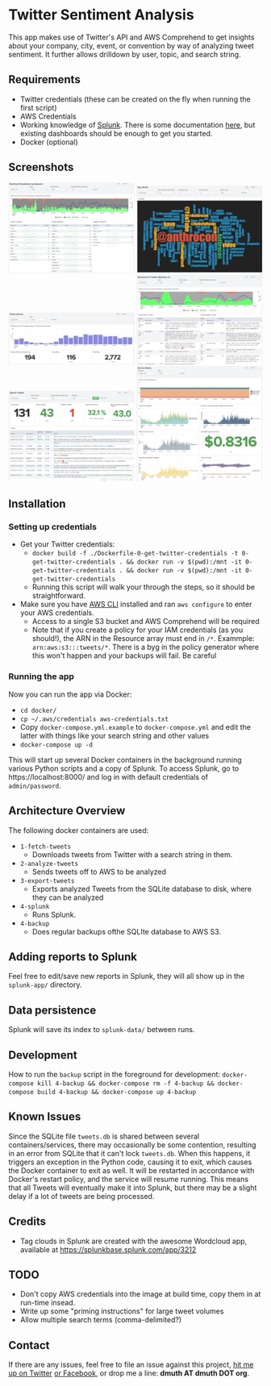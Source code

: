
# Twitter Sentiment Analysis

This app makes use of Twitter's API and AWS Comprehend to get insights about your company,
city, event, or convention by way of analyzing tweet sentiment.  It further
allows drilldown by user, topic, and search string.


## Requirements

- Twitter credentials (these can be created on the fly when running the first script)
- AWS Credentials
- Working knowledge of <a href="http://splunk.com/">Splunk</a>.  There is some documentation <a href="http://docs.splunk.com/Documentation/Splunk/7.1.2/SearchTutorial/WelcometotheSearchTutorial">here</a>, but existing dashboards should be enough to get you started.
- Docker (optional)


## Screenshots

<a href="https://raw.githubusercontent.com/dmuth/twitter-sentiment-analysis/master/img/sentiment-breakdown-by-keyword.png"><img src="https://raw.githubusercontent.com/dmuth/twitter-sentiment-analysis/master/img/sentiment-breakdown-by-keyword.png" width="250" /></a> <a href="https://raw.githubusercontent.com/dmuth/twitter-sentiment-analysis/master/img/tag-cloud.png"><img src="https://raw.githubusercontent.com/dmuth/twitter-sentiment-analysis/master/img/tag-cloud.png" width="250" /></a> <a href="https://raw.githubusercontent.com/dmuth/twitter-sentiment-analysis/master/img/tweet-volume.png"><img src="https://raw.githubusercontent.com/dmuth/twitter-sentiment-analysis/master/img/tweet-volume.png" width="250" /></a>  <a href="https://raw.githubusercontent.com/dmuth/twitter-sentiment-analysis/master/img/sentiment-for-twitter-mentions.png"><img src="https://raw.githubusercontent.com/dmuth/twitter-sentiment-analysis/master/img/sentiment-for-twitter-mentions.png" width="250" /></a> <a href="https://raw.githubusercontent.com/dmuth/twitter-sentiment-analysis/master/img/search-tweets.png"><img src="https://raw.githubusercontent.com/dmuth/twitter-sentiment-analysis/master/img/search-tweets.png" width="250" /></a> <a href="https://raw.githubusercontent.com/dmuth/twitter-sentiment-analysis/master/img/service-status.png"><img src="https://raw.githubusercontent.com/dmuth/twitter-sentiment-analysis/master/img/service-status.png" width="250" /></a>


## Installation


### Setting up credentials

- Get your Twitter credentials:
   - `docker build -f ./Dockerfile-0-get-twitter-credentials -t 0-get-twitter-credentials . && docker run -v $(pwd):/mnt -it 0-get-twitter-credentials . && docker run -v $(pwd):/mnt -it 0-get-twitter-credentials`
   - Running this script will walk your through the steps, so it should be straightforward.
- Make sure you have <a href="https://aws.amazon.com/cli/">AWS CLI</a> installed and ran `aws configure` to enter your AWS credentials.
   - Access to a single S3 bucket and AWS Comprehend will be required
   - Note that if you create a policy for your IAM credentials (as you should!), the ARN in the Resource array must end in `/*`.  Exammple: `arn:aws:s3:::tweets/*`. There is a byg in the policy generator where this won't happen and your backups will fail.  Be careful


### Running the app

Now you can run the app via Docker:

- `cd docker/`
- `cp ~/.aws/credentials aws-credentials.txt`
- Copy `docker-compose.yml.example` to `docker-compose.yml` and edit the latter with things like your search string and other values
- `docker-compose up -d`

This will start up several Docker containers in the background running various Python
scripts and a copy of Splunk.  To access Splunk, go to https://localhost:8000/ and
log in with default credentials of `admin/password`.


## Architecture Overview

The following docker containers are used:

- `1-fetch-tweets`
   - Downloads tweets from Twitter with a search string in them.
- `2-analyze-tweets`
   - Sends tweets off to AWS to be analyzed
- `3-export-tweets`
   - Exports analyzed Tweets from the SQLite database to disk, where they can be analyzed
- `4-splunk`
   - Runs Splunk.
- `4-backup`
   - Does regular backups ofthe SQLIte database to AWS S3.


## Adding reports to Splunk

Feel free to edit/save new reports in Splunk, they will all show up in the `splunk-app/` directory.


## Data persistence

Splunk will save its index to `splunk-data/` between runs.


## Development

How to run the `backup` script in the foreground for development:
`docker-compose kill 4-backup && docker-compose rm -f 4-backup && docker-compose build 4-backup && docker-compose up 4-backup`



## Known Issues

Since the SQLite file `tweets.db` is shared between several containers/services, there may occasionally
be some contention, resulting in an error from SQLite that it can't lock `tweets.db`.  When this happens,
it triggers an exception in the Python code, causing it to exit, which causes the Docker container to
exit as well.  It will be restarted in accordance with Docker's restart policy, and the service will resume 
running.  This means that all Tweets will eventually make it into Splunk, but there may be a slight delay
if a lot of tweets are being processed.


## Credits

- Tag clouds in Splunk are created with the awesome Wordcloud app, available at <a href="https://splunkbase.splunk.com/app/3212">https://splunkbase.splunk.com/app/3212</a>


## TODO

- Don't copy AWS credentials into the image at build time, copy them in at run-time insead.
- Write up some "priming instructions" for large tweet volumes
- Allow multiple search terms (comma-delimited?)


## Contact

If there are any issues, feel
free to file an issue against this project, <a href="http://twitter.com/dmuth">hit me up on Twitter</a>
<a href="http://facebook.com/dmuth">or Facebook</a>, or drop me a line: **dmuth AT dmuth DOT org**.




